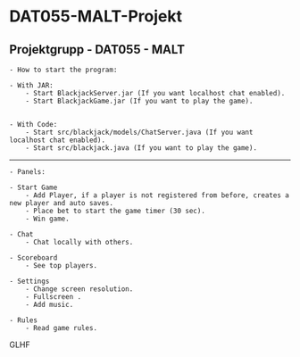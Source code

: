 # DAT055-MALT-Projekt
Projektgrupp - DAT055 - MALT
-------------------------------------------------------------------------------------------------------------------
	- How to start the program:

	- With JAR:
		- Start BlackjackServer.jar (If you want localhost chat enabled).
		- Start BlackjackGame.jar (If you want to play the game).


	- With Code:
		- Start src/blackjack/models/ChatServer.java (If you want localhost chat enabled).
		- Start src/blackjack.java (If you want to play the game).
-------------------------------------------------------------------------------------------------------------------
	- Panels:
	
	- Start Game
		- Add Player, if a player is not registered from before, creates a new player and auto saves.
		- Place bet to start the game timer (30 sec).
		- Win game.
	
	- Chat
		- Chat locally with others.
	
	- Scoreboard
		- See top players.
	
	- Settings
		- Change screen resolution.
		- Fullscreen .
		- Add music.
	
	- Rules
		- Read game rules.
	

GLHF
